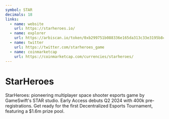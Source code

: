 ```yaml
---
symbol: STAR
decimals: 18
links:
  - name: website
    url: https://starheroes.io/
  - name: explorer
    url: https://arbiscan.io/token/0xb299751b088336e165da313c33e3195b8c6663a6
  - name: twitter
    url: https://twitter.com/starheroes_game
  - name: coinmarketcap
    url: https://coinmarketcap.com/currencies/starheroes/
---
```


# StarHeroes

StarHeroes: pioneering multiplayer space shooter esports game by GameSwift's STAR studio. Early Access debuts Q2 2024 with 400k pre-registrations. Get ready for the first Decentralized Esports Tournament, featuring a $1.6m prize pool.
